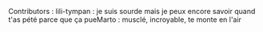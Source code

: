 Contributors : 
lili-tympan : je suis sourde mais je peux encore savoir quand t'as pété parce que ça pueMarto : musclé, incroyable, te monte en l'air 